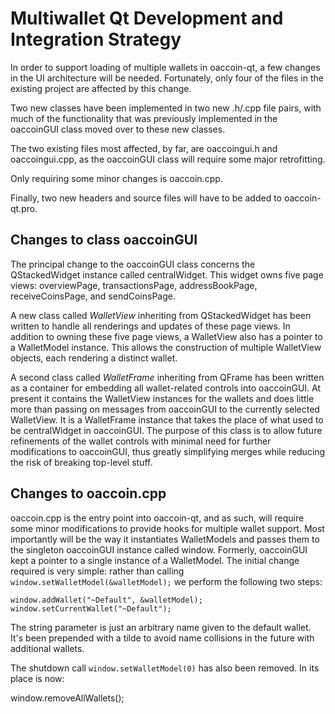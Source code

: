 Multiwallet Qt Development and Integration Strategy
===================================================

In order to support loading of multiple wallets in oaccoin-qt, a few changes in the UI architecture will be needed.
Fortunately, only four of the files in the existing project are affected by this change.

Two new classes have been implemented in two new .h/.cpp file pairs, with much of the functionality that was previously
implemented in the oaccoinGUI class moved over to these new classes.

The two existing files most affected, by far, are oaccoingui.h and oaccoingui.cpp, as the oaccoinGUI class will require
some major retrofitting.

Only requiring some minor changes is oaccoin.cpp.

Finally, two new headers and source files will have to be added to oaccoin-qt.pro.

Changes to class oaccoinGUI
---------------------------
The principal change to the oaccoinGUI class concerns the QStackedWidget instance called centralWidget.
This widget owns five page views: overviewPage, transactionsPage, addressBookPage, receiveCoinsPage, and sendCoinsPage.

A new class called *WalletView* inheriting from QStackedWidget has been written to handle all renderings and updates of
these page views. In addition to owning these five page views, a WalletView also has a pointer to a WalletModel instance.
This allows the construction of multiple WalletView objects, each rendering a distinct wallet.

A second class called *WalletFrame* inheriting from QFrame has been written as a container for embedding all wallet-related
controls into oaccoinGUI. At present it contains the WalletView instances for the wallets and does little more than passing on messages
from oaccoinGUI to the currently selected WalletView. It is a WalletFrame instance
that takes the place of what used to be centralWidget in oaccoinGUI. The purpose of this class is to allow future
refinements of the wallet controls with minimal need for further modifications to oaccoinGUI, thus greatly simplifying
merges while reducing the risk of breaking top-level stuff.

Changes to oaccoin.cpp
----------------------
oaccoin.cpp is the entry point into oaccoin-qt, and as such, will require some minor modifications to provide hooks for
multiple wallet support. Most importantly will be the way it instantiates WalletModels and passes them to the
singleton oaccoinGUI instance called window. Formerly, oaccoinGUI kept a pointer to a single instance of a WalletModel.
The initial change required is very simple: rather than calling `window.setWalletModel(&walletModel);` we perform the
following two steps:

	window.addWallet("~Default", &walletModel);
	window.setCurrentWallet("~Default");

The string parameter is just an arbitrary name given to the default wallet. It's been prepended with a tilde to avoid name collisions in the future with additional wallets.

The shutdown call `window.setWalletModel(0)` has also been removed. In its place is now:

window.removeAllWallets();
